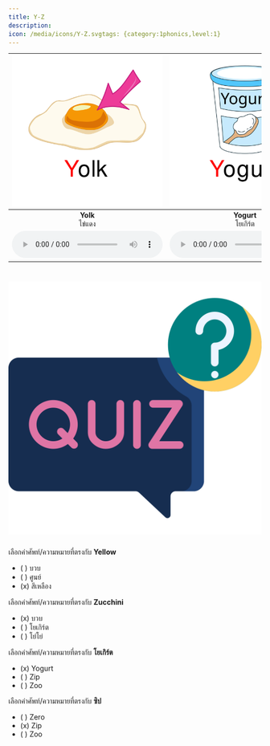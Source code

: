 ```yaml
---
title: Y-Z
description: 
icon: /media/icons/Y-Z.svgtags: {category:1phonics,level:1}
---
```

<div class="carrousel">


|![](/media/img/Y-Z__Yolk.svg)|![](/media/img/Y-Z__Yogurt.svg)|![](/media/img/Y-Z__Yellow.svg)|![](/media/img/Y-Z__Yoyo.svg)|![](/media/img/Y-Z__Zip.svg)|![](/media/img/Y-Z__Yacht.svg)|![](/media/img/Y-Z__Zoo.svg)|![](/media/img/Y-Z__Zebra.svg)|![](/media/img/Y-Z__Zero.svg)|![](/media/img/Y-Z__Zucchini.svg)|
| :----: | :----: | :----: | :----: | :----: | :----: | :----: | :----: | :----: | :----: |
|**Yolk**<br>ไข่แดง|**Yogurt**<br>โยเกิร์ต|**Yellow**<br>สีเหลือง|**Yoyo**<br>โย่โย่|**Zip**<br>ซิป|**Yacht**<br>เรือยอร์ช|**Zoo**<br>สวนสัตว์|**Zebra**<br>ซีบร้า|**Zero**<br>ศูนย์|**Zucchini**<br>บวบ|
|![](/media/audio/Yolk.mp3)|![](/media/audio/Yogurt.mp3)|![](/media/audio/Yellow.mp3)|![](/media/audio/Yoyo.mp3)|![](/media/audio/Zip.mp3)|![](/media/audio/Yacht.mp3)|![](/media/audio/Zoo.mp3)|![](/media/audio/Zebra.mp3)|![](/media/audio/Zero.mp3)|![](/media/audio/Zucchini.mp3)|

</div>



# ![icon](/media/icons/quiz.svg) 


 เลือกคำศัพท์/ความหมายที่ตรงกับ **Yellow**
 - ( ) บวบ
 - ( ) ศูนย์
 - (x) สีเหลือง

 เลือกคำศัพท์/ความหมายที่ตรงกับ **Zucchini**
 - (x) บวบ
 - ( ) โยเกิร์ต
 - ( ) โย่โย่

 เลือกคำศัพท์/ความหมายที่ตรงกับ **โยเกิร์ต**
 - (x) Yogurt
 - ( ) Zip
 - ( ) Zoo

 เลือกคำศัพท์/ความหมายที่ตรงกับ **ซิป**
 - ( ) Zero
 - (x) Zip
 - ( ) Zoo
